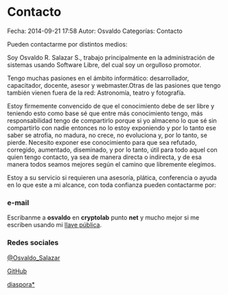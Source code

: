 Contacto
==================================

Fecha: 2014-09-21 17:58
Autor: Osvaldo
Categorías: Contacto

Pueden contactarme por distintos medios:

<!-- break -->

Soy Osvaldo R. Salazar S., trabajo principalmente en la administración de sistemas usando Software Libre, del cual soy un orgulloso promotor.

Tengo muchas pasiones en el ámbito informático: desarrollador, capacitador, docente, asesor y webmaster.Otras de las pasiones que tengo también vienen fuera de la red: Astronomía, teatro y fotografía.

Estoy firmemente convencido de que el conocimiento debe de ser libre y teniendo esto como base sé que entre más conocimiento tengo, más responsabilidad tengo de compartirlo porque si yo almaceno lo que sé sin compartirlo con nadie entonces no lo estoy exponiendo y por lo tanto ese saber se atrofia, no madura, no crece, no evoluciona y, por lo tanto, se pierde. Necesito exponer ese conocimiento para que sea refutado, corregido, aumentado, diseminado, y por lo tanto, útil para todo aquel con quien tengo contacto, ya sea de manera directa o indirecta, y de esa manera todos seamos mejores según el camino que libremente elegimos.

Estoy a su servicio si requieren una asesoría, plática, conferencia o ayuda en lo que este a mi alcance, con toda confianza pueden contactarme por:

### e-mail

Escribanme a **osvaldo** en **cryptolab** punto **net** y mucho mejor si me escriben usando mi <a href="contacto/0x342E8CE1.asc">llave pública</a>.

### Redes sociales

<a href="http://twitter.com/osvaldo_salazar">@Osvaldo_Salazar</a>

<a href="http://github.com/ChicoXXX">GitHub</a>

<a href="https://poddery.com/people/77a27da593d0e844">diaspora*</a>
